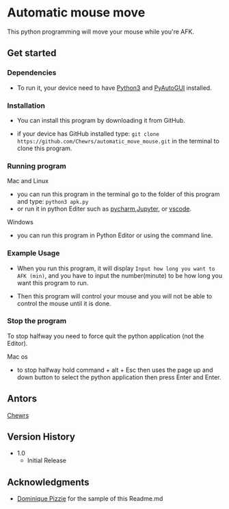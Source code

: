 # Automatic mouse move
This python programming will move your mouse while you're AFK.

## Get started
### Dependencies
* To run it, your device need to have [Python3](https://www.python.org/downloads/) and [PyAutoGUI](https://github.com/asweigart/pyautogui) installed.

### Installation
* You can install this program by downloading it from GitHub.

* if your device has GitHub installed type: ``` git clone https://github.com/Chewrs/automatic_move_mouse.git ``` in the terminal to clone this program.

### Running program

Mac and Linux
* you can run this program in the terminal go to the folder of this program and type: ```python3 apk.py```
* or run it in python Editer such as [pycharm](https://www.jetbrains.com/pycharm/),[Jupyter](https://jupyter.org/install), or [vscode](https://code.visualstudio.com/).

Windows
* you can run this program in Python Editor or using the command line.

### Example Usage

* When you run this program, it will display ```Input how long you want to AFK (min)```, and you have to input the number(minute) to be how long you want this program to run.

* Then this program will control your mouse and you will not be able to control the mouse until it is done.



### Stop the program

To stop halfway you need to force quit the python application (not the Editor).

Mac os

* to stop halfway hold command + alt + Esc then uses the page up and down button to select the python application then press Enter and Enter.


## Antors
[Chewrs](https://github.com/Chewrs)

## Version History
* 1.0
  * Initial Release

## Acknowledgments
* [Dominique Pizzie](https://gist.github.com/DomPizzie) for the sample of this Readme.md
